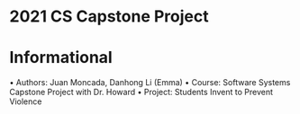 # 2021 CS Capstone Project 

# Informational 
• Authors: Juan Moncada, Danhong Li (Emma)
• Course: Software Systems Capstone Project with Dr. Howard 
• Project: Students Invent to Prevent Violence

#
